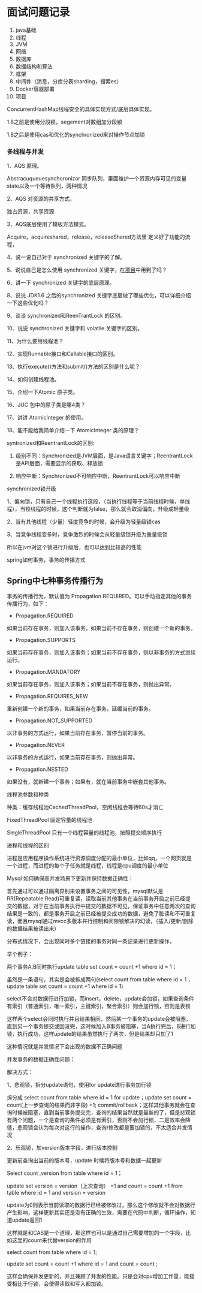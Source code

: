 # 面试问题记录

1. java基础
2. 线程
3. JVM
4. 网络
5. 数据库
6. 数据结构和算法
7. 框架
8. 中间件（消息，分库分表sharding，搜索es）
9. Docker容器部署
10. 项目



ConcurrentHashMap线程安全的具体实现方式/底层具体实现。

1.8之前是使用分段锁，segement对数组加分段锁

1.8之后是使用cas和优化的synchronized来对操作节点加锁

### 多线程与并发 



1、AQS 原理。

Abstracuqueuesynchoronizor 同步队列，里面维护一个资源内存可见的变量state以及一个等待队列，两种情况 

2、AQS 对资源的共享方式。

独占资源，共享资源

3、AQS底层使用了模板方法模式。

Acquire，acquireshared，release，releaseShared方法里   定义好了功能的流程，

4、说一说自己对于 synchronized 关键字的了解。



5、说说自己是怎么使用 synchronized 关键字，在[项目]()中用到了吗？



6、讲一下 synchronized 关键字的底层原理。



8、说说 JDK1.6 之后的synchronized 关键字底层做了哪些优化，可以详细介绍一下这些优化吗？

9、谈谈 synchronized和ReenTrantLock 的区别。

10、说说 synchronized 关键字和 volatile 关键字的区别。

11、为什么要用线程池？

12、实现Runnable接口和Callable接口的区别。

13、执行execute()方法和submit()方法的区别是什么呢？

14、如何创建线程池。

15、介绍一下Atomic 原子类。

16、JUC 包中的原子类是哪4类？

17、讲讲 AtomicInteger 的使用。

18、能不能给我简单介绍一下 AtomicInteger 类的原理？







syntronized和ReentrantLock的区别:

1. 级别不同：Synchronized是JVM层面，是Java语言关键字；ReentrantLock是API层面，需要显示的获取、释放锁

2. 响应中断：Synchronized不可响应中断，ReentrantLock可以响应中断



synchronized锁升级

1、偏向锁，只有自己一个线程执行这段，（当执行线程等于当前线程时候，单线程），当锁线程的时候，这个判断就为false，那么就会取消偏向，升级成轻量级

2、当有其他线程（少量）轻度竞争的时候，会升级为轻量级锁cas

3、当竞争线程变多时，竞争激烈的时候会从轻量级锁升级为重量级锁

所以在jvm对这个锁进行升级后，也可以达到比较高的性能





spring如何事务，事务的传播方式

## Spring中七种事务传播行为

事务的传播行为，默认值为 Propagation.REQUIRED。可以手动指定其他的事务传播行为，如下：

- Propagation.REQUIRED

如果当前存在事务，则加入该事务，如果当前不存在事务，则创建一个新的事务。

- Propagation.SUPPORTS

如果当前存在事务，则加入该事务；如果当前不存在事务，则以非事务的方式继续运行。

- Propagation.MANDATORY

如果当前存在事务，则加入该事务；如果当前不存在事务，则抛出异常。

- Propagation.REQUIRES_NEW

重新创建一个新的事务，如果当前存在事务，延缓当前的事务。

- Propagation.NOT_SUPPORTED

以非事务的方式运行，如果当前存在事务，暂停当前的事务。

- Propagation.NEVER

以非事务的方式运行，如果当前存在事务，则抛出异常。

- Propagation.NESTED

如果没有，就新建一个事务；如果有，就在当前事务中嵌套其他事务。





线程池参数和种类

种类：缓存线程池CachedThreadPool，空闲线程会等待60s才消亡

FixedThreadPool  固定容量的线程池

SingleThreadPool 只有一个线程容量的线程池，按照提交顺序执行





进程和线程的区别

进程是应用程序操作系统进行资源调度分配的最小单位，比如qq，一个网页就是一个进程，而进程的每个子任务就是线程，线程是cpu调度的最小单位





Mysql  如何确保高并发场景下更新并保持数据正确性：

首先通过可以通过隔离界别来设置事务之间的可见性，mysql默认是RR(Repeatable Read)可重复读，读取当前其他事务在当前事务开启之前已经提交的数据，对于在当前事务执行中提交的数据不可见，保证事务中任意两次的查询结果是一致的，都是事务开启之前已经被提交成功的数据，避免了脏读和不可重复读，而且mysql通过mvcc多版本并行控制和间隙锁解决的幻读，（插入/更新/删除的数据结果被读出来）

分布式情况下，会出现同时多个链接的事务对同一条记录进行更新操作，

举个例子：

两个事务A,B同时执行update table set count = count +1 where id = 1；

虽然是一条语句，其实是会被拆成两句(select count from table where id = 1；update table set count = count +1 where id = 1)

select不会对数据行进行加锁，而insert，delete，update会加锁，如果查询条件有索引（普通索引，唯一索引，主键索引，聚合索引）则会加行锁，否则是表锁

这样两个select会同时执行并且结果相同，然后某一个事务的update会被阻塞，直到另一个事务提交或回滚完，这时候加入B事务被阻塞，当A执行完后，B进行加锁，执行成功，这样update的结果虽然执行了两次，但是结果却只加了1

这种情况就是并发情况下会出现的数据不正确问题

并发事务的数据正确性问题：

解决方式：

1、悲观锁，拆分update语句，使用for update进行事务加行锁

拆分成 select count from table where id = 1 for update；update set count = count(上一步查询的结果而非字段) +1; commit/rollback；这样其他事务就会在查询时候被阻塞，直到当前事务提交完，查询的结果当然就是最新的了，但是悲观锁有两个问题，一个是查询的条件必须是有索引，否则不会加行锁，二是效率会降低，悲观锁会认为每次对这行的操作，查询/修改都是要加锁的，不太适合并发情况

2、乐观锁，加version版本字段，进行版本控制

更新前查询出当前的版本号，update 时候将版本号和数据一起更新

Select count ,version from table where id = 1；

update set version = version（上次查询） +1 and count = count +1 from table where id  = 1 and version = version

update为0则表示当前读取的数据行已经被修改过，那么这个修改就不会对数据行产生影响，这样更新其实还是没有正确的生效，需要在代码中判断，循环操作，知道update返回1

这样就是和CAS是一个道理，那这样也可以是通过自己需要增加的一个字段，比如这里的count来代替version的作用

select count from table where id = 1;

update set count = count +1 where id = 1 and count = count ;

这样会确保并发更新的，并且兼顾了并发的性能。只是会对cpu增加工作量，能接受相比于行锁，会使得读取和写入都加锁。